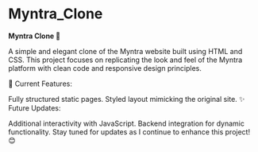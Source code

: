# Myntra_Clone
<b>Myntra Clone 🌟</b>
<br>

A simple and elegant clone of the Myntra website built using HTML and CSS. This project focuses on replicating the look and feel of the Myntra platform with clean code and responsive design principles.

🚀 Current Features:

Fully structured static pages.
Styled layout mimicking the original site.
✨ Future Updates:

Additional interactivity with JavaScript.
Backend integration for dynamic functionality.
Stay tuned for updates as I continue to enhance this project! 😊
